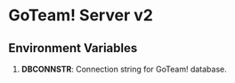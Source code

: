 # GoTeam! Server v2
## Environment Variables
1. **DBCONNSTR**: Connection string for GoTeam! database.